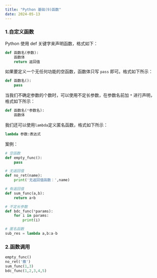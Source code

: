 ```yaml
---
title: "Python 基础(9)函数"
date: 2024-05-13
---
```

### 1.自定义函数

Python 使用 def 关键字来声明函数，格式如下：

```python
def 函数名(参数):
    函数体
    return 返回值
```

如果要定义一个无任何功能的空函数，函数体只写 `pass` 即可。格式如下所示：

```python
def 函数名():
    pass
```

当我们不确定参数的个数时，可以使用不定长参数，在参数名前加 `*` 进行声明，格式如下所示：

```python
def 函数名(*参数名):
    函数体
```

我们还可以使用`lambda`定义匿名函数，格式如下所示：

```python
lambda 参数:表达式
```

案例：

```python
# 空函数
def empty_func():
    pass

# 无返回值
def no_ret(name):
    print('无返回值函数：',name)

# 有返回值
def sum_func(a,b):
    return a+b

# 不定长参数
def bdc_func(*params):
    for i in params:
        print(i)

# 匿名函数
sub_res = lambda a,b:a-b
```



### 2.函数调用

```python
empty_func()
no_ret('撒')
sum_func(1,3)
bdc_func(1,2,3,4,5)
```

